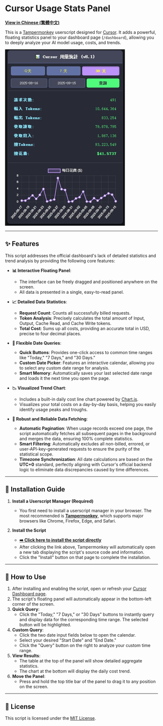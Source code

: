 # Cursor Usage Stats Panel
**[View in Chinese (繁體中文)](./README.md)**

This is a [Tampermonkey](https://www.tampermonkey.net/) userscript designed for [Cursor](https://cursor.com). It adds a powerful, floating statistics panel to your dashboard page (`/dashboard`), allowing you to deeply analyze your AI model usage, costs, and trends.

![Script Interface Screenshot](https://github.com/max0821/Cursor-Usage/blob/main/cursor_usage_demo.jpg?raw=true)

---

## ✨ Features

This script addresses the official dashboard's lack of detailed statistics and trend analysis by providing the following core features:

- **📊 Interactive Floating Panel**:
  - The interface can be freely dragged and positioned anywhere on the screen.
  - All data is presented in a single, easy-to-read panel.

- **📈 Detailed Data Statistics**:
  - **Request Count**: Counts all successfully billed requests.
  - **Token Analysis**: Precisely calculates the total amount of Input, Output, Cache Read, and Cache Write tokens.
  - **Total Cost**: Sums up all costs, providing an accurate total in USD, precise to four decimal places.

- **📅 Flexible Date Queries**:
  - **Quick Buttons**: Provides one-click access to common time ranges like "Today," "7 Days," and "30 Days."
  - **Custom Date Picker**: Features an interactive calendar, allowing you to select any custom date range for analysis.
  - **Smart Memory**: Automatically saves your last selected date range and loads it the next time you open the page.

- **📉 Visualized Trend Chart**:
  - Includes a built-in daily cost line chart powered by [Chart.js](https://www.chartjs.org/).
  - Visualizes your total costs on a day-by-day basis, helping you easily identify usage peaks and troughs.

- **🚀 Robust and Reliable Data Fetching**:
  - **Automatic Pagination**: When usage records exceed one page, the script automatically fetches all subsequent pages in the background and merges the data, ensuring 100% complete statistics.
  - **Smart Filtering**: Automatically excludes all non-billed, errored, or user-API-key-generated requests to ensure the purity of the statistical scope.
  - **Timezone Synchronization**: All date calculations are based on the **UTC+0** standard, perfectly aligning with Cursor's official backend logic to eliminate data discrepancies caused by time differences.

---

## 🔧 Installation Guide

1.  **Install a Userscript Manager (Required)**
    - You first need to install a userscript manager in your browser. The most recommended is [**Tampermonkey**](https://www.tampermonkey.net/), which supports major browsers like Chrome, Firefox, Edge, and Safari.

2.  **Install the Script**
    - [**➡️ Click here to install the script directly**](https://raw.githubusercontent.com/max0821/Cursor-Usage/main/cursor_usage.userscript.js)
    - After clicking the link above, Tampermonkey will automatically open a new tab displaying the script's source code and information.
    - Click the "Install" button on that page to complete the installation.

---

## 📖 How to Use

1.  After installing and enabling the script, open or refresh your [Cursor Dashboard page](https://cursor.com/cn/dashboard).
2.  The script's floating panel will automatically appear in the bottom-left corner of the screen.
3.  **Quick Query**:
    - Click the "Today," "7 Days," or "30 Days" buttons to instantly query and display data for the corresponding time range. The selected button will be highlighted.
4.  **Custom Query**:
    - Click the two date input fields below to open the calendar.
    - Select your desired "Start Date" and "End Date."
    - Click the "Query" button on the right to analyze your custom time range.
5.  **View Results**:
    - The table at the top of the panel will show detailed aggregate statistics.
    - The chart at the bottom will display the daily cost trend.
6.  **Move the Panel**:
    - Press and hold the top title bar of the panel to drag it to any position on the screen.

---

## 📄 License

This script is licensed under the [MIT License](https://opensource.org/licenses/MIT).
